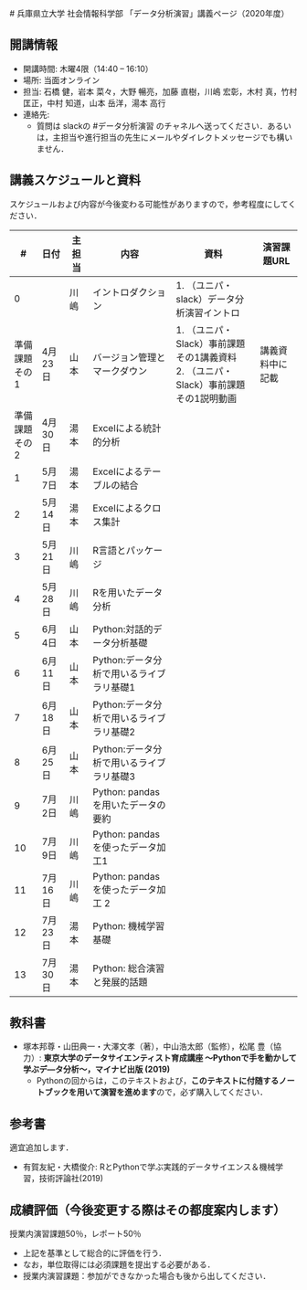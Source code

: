 \# 兵庫県立大学 社会情報科学部 「データ分析演習」講義ページ（2020年度）

## 開講情報
- 開講時間: 木曜4限（14:40 – 16:10）
- 場所: 当面オンライン
- 担当: ⽯橋 健，岩本 菜々，⼤野 暢亮，加藤 直樹，川嶋 宏彰，⽊村 真，⽵村 匡正，中村 知道，⼭本 岳洋，湯本 ⾼⾏
- 連絡先:
  - 質問は slackの #データ分析演習 のチャネルへ送ってください．あるいは，主担当や進行担当の先生にメールやダイレクトメッセージでも構いません．

## 講義スケジュールと資料
スケジュールおよび内容が今後変わる可能性がありますので，参考程度にしてください．

| #                 | 日付    | 主担当 | 内容                                     | 資料                                                                                   | 演習課題URL      |
| ----------------- | ------- | ------ | ---------------------------------------- | -------------------------------------------------------------------------------------- | ---------------- |
| 0                 |         | 川嶋   | イントロダクション                       | 1. （ユニパ・slack）データ分析演習イントロ                                             |                  |
| 準備課題<br>その1 | 4月23日 | 山本   | バージョン管理とマークダウン             | 1. （ユニパ・Slack）事前課題その1講義資料<br>2. （ユニパ・Slack）事前課題その1説明動画 | 講義資料中に記載 |
| 準備課題<br>その2 | 4月30日 | 湯本   | Excelによる統計的分析                    |                                                                                        |                  |
| 1                 | 5月7日  | 湯本   | Excelによるテーブルの結合                |                                                                                        |                  |
| 2                 | 5月14日 | 湯本   | Excelによるクロス集計                    |                                                                                        |                  |
| 3                 | 5月21日 | 川嶋   | R⾔語とパッケージ                        |                                                                                        |                  |
| 4                 | 5月28日 | 川嶋   | Rを⽤いたデータ分析                      |                                                                                        |                  |
| 5                 | 6月4日  | 山本   | Python:対話的データ分析基礎              |                                                                                        |                  |
| 6                 | 6月11日 | 山本   | Python:データ分析で⽤いるライブラリ基礎1 |                                                                                        |                  |
| 7                 | 6月18日 | 山本   | Python:データ分析で⽤いるライブラリ基礎2 |                                                                                        |                  |
| 8                 | 6月25日 | 山本   | Python:データ分析で⽤いるライブラリ基礎3 |                                                                                        |                  |
| 9                 | 7月2日  | 川嶋   | Python: pandasを⽤いたデータの要約       |                                                                                        |                  |
| 10                | 7月9日  | 川嶋   | Python: pandasを使ったデータ加⼯1        |                                                                                        |                  |
| 11                | 7月16日 | 川嶋   | Python: pandasを使ったデータ加⼯ 2       |                                                                                        |                  |
| 12                | 7月23日 | 湯本   | Python: 機械学習基礎                     |                                                                                        |                  |
| 13                | 7月30日 | 湯本   | Python: 総合演習と発展的話題             |                                                                                        |                  |


## 教科書
- 塚本邦尊・⼭⽥典⼀・⼤澤⽂孝（著），中⼭浩太郎（監修），松尾 豊（協⼒）: **東京⼤学のデータサイエンティスト育成講座 〜Pythonで⼿を動かして学ぶデ―タ分析〜，マイナビ出版 (2019)**
  - Pythonの回からは，このテキストおよび，**このテキストに付随するノートブックを用いて演習を進めます**ので，必ず購入してください．

## 参考書
適宜追加します．
- 有賀友紀・⼤橋俊介: RとPythonで学ぶ実践的データサイエンス＆機械学習，技術評論社(2019)


## 成績評価（今後変更する際はその都度案内します）
授業内演習課題50％，レポート50％
- 上記を基準として総合的に評価を⾏う．
- なお，単位取得には必須課題を提出する必要がある．
- 授業内演習課題：参加ができなかった場合も後から出してください．
